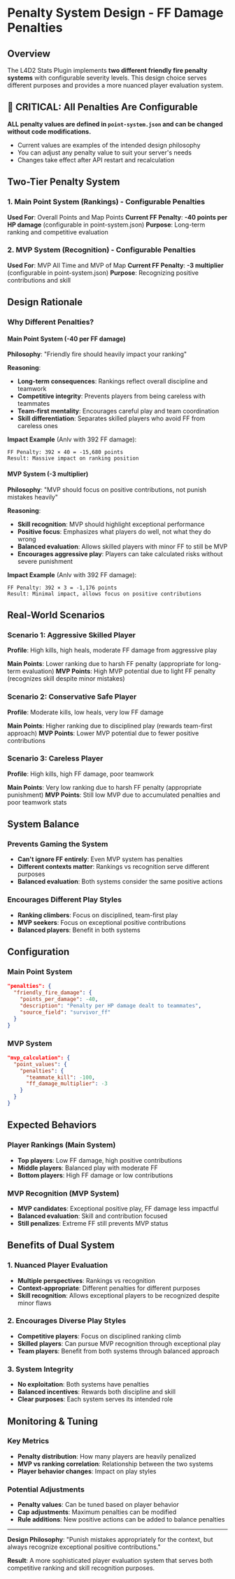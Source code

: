 # Penalty System Design - FF Damage Penalties

## Overview

The L4D2 Stats Plugin implements **two different friendly fire penalty systems** with configurable severity levels. This design choice serves different purposes and provides a more nuanced player evaluation system.

## 🚨 **CRITICAL: All Penalties Are Configurable**

**ALL penalty values are defined in `point-system.json` and can be changed without code modifications.**
- Current values are examples of the intended design philosophy
- You can adjust any penalty value to suit your server's needs
- Changes take effect after API restart and recalculation

## Two-Tier Penalty System

### 1. Main Point System (Rankings) - Configurable Penalties
**Used For**: Overall Points and Map Points
**Current FF Penalty**: **-40 points per HP damage** (configurable in point-system.json)
**Purpose**: Long-term ranking and competitive evaluation

### 2. MVP System (Recognition) - Configurable Penalties
**Used For**: MVP All Time and MVP of Map
**Current FF Penalty**: **-3 multiplier** (configurable in point-system.json)
**Purpose**: Recognizing positive contributions and skill

## Design Rationale

### Why Different Penalties?

#### Main Point System (-40 per FF damage)
**Philosophy**: "Friendly fire should heavily impact your ranking"

**Reasoning**:
- **Long-term consequences**: Rankings reflect overall discipline and teamwork
- **Competitive integrity**: Prevents players from being careless with teammates
- **Team-first mentality**: Encourages careful play and team coordination
- **Skill differentiation**: Separates skilled players who avoid FF from careless ones

**Impact Example** (Anlv with 392 FF damage):
```
FF Penalty: 392 × 40 = -15,680 points
Result: Massive impact on ranking position
```

#### MVP System (-3 multiplier)
**Philosophy**: "MVP should focus on positive contributions, not punish mistakes heavily"

**Reasoning**:
- **Skill recognition**: MVP should highlight exceptional performance
- **Positive focus**: Emphasizes what players do well, not what they do wrong
- **Balanced evaluation**: Allows skilled players with minor FF to still be MVP
- **Encourages aggressive play**: Players can take calculated risks without severe punishment

**Impact Example** (Anlv with 392 FF damage):
```
FF Penalty: 392 × 3 = -1,176 points
Result: Minimal impact, allows focus on positive contributions
```

## Real-World Scenarios

### Scenario 1: Aggressive Skilled Player
**Profile**: High kills, high heals, moderate FF damage from aggressive play

**Main Points**: Lower ranking due to harsh FF penalty (appropriate for long-term evaluation)
**MVP Points**: High MVP potential due to light FF penalty (recognizes skill despite minor mistakes)

### Scenario 2: Conservative Safe Player  
**Profile**: Moderate kills, low heals, very low FF damage

**Main Points**: Higher ranking due to disciplined play (rewards team-first approach)
**MVP Points**: Lower MVP potential due to fewer positive contributions

### Scenario 3: Careless Player
**Profile**: High kills, high FF damage, poor teamwork

**Main Points**: Very low ranking due to harsh FF penalty (appropriate punishment)
**MVP Points**: Still low MVP due to accumulated penalties and poor teamwork stats

## System Balance

### Prevents Gaming the System
- **Can't ignore FF entirely**: Even MVP system has penalties
- **Different contexts matter**: Rankings vs recognition serve different purposes
- **Balanced evaluation**: Both systems consider the same positive actions

### Encourages Different Play Styles
- **Ranking climbers**: Focus on disciplined, team-first play
- **MVP seekers**: Focus on exceptional positive contributions
- **Balanced players**: Benefit in both systems

## Configuration

### Main Point System
```json
"penalties": {
  "friendly_fire_damage": {
    "points_per_damage": -40,
    "description": "Penalty per HP damage dealt to teammates",
    "source_field": "survivor_ff"
  }
}
```

### MVP System
```json
"mvp_calculation": {
  "point_values": {
    "penalties": {
      "teammate_kill": -100,
      "ff_damage_multiplier": -3
    }
  }
}
```

## Expected Behaviors

### Player Rankings (Main System)
- **Top players**: Low FF damage, high positive contributions
- **Middle players**: Balanced play with moderate FF
- **Bottom players**: High FF damage or low contributions

### MVP Recognition (MVP System)
- **MVP candidates**: Exceptional positive play, FF damage less impactful
- **Balanced evaluation**: Skill and contribution focused
- **Still penalizes**: Extreme FF still prevents MVP status

## Benefits of Dual System

### 1. Nuanced Player Evaluation
- **Multiple perspectives**: Rankings vs recognition
- **Context-appropriate**: Different penalties for different purposes
- **Skill recognition**: Allows exceptional players to be recognized despite minor flaws

### 2. Encourages Diverse Play Styles
- **Competitive players**: Focus on disciplined ranking climb
- **Skilled players**: Can pursue MVP recognition through exceptional play
- **Team players**: Benefit from both systems through balanced approach

### 3. System Integrity
- **No exploitation**: Both systems have penalties
- **Balanced incentives**: Rewards both discipline and skill
- **Clear purposes**: Each system serves its intended role

## Monitoring & Tuning

### Key Metrics
- **Penalty distribution**: How many players are heavily penalized
- **MVP vs ranking correlation**: Relationship between the two systems
- **Player behavior changes**: Impact on play styles

### Potential Adjustments
- **Penalty values**: Can be tuned based on player behavior
- **Cap adjustments**: Maximum penalties can be modified
- **Rule additions**: New positive actions can be added to balance penalties

---

**Design Philosophy**: "Punish mistakes appropriately for the context, but always recognize exceptional positive contributions."

**Result**: A more sophisticated player evaluation system that serves both competitive ranking and skill recognition purposes.
